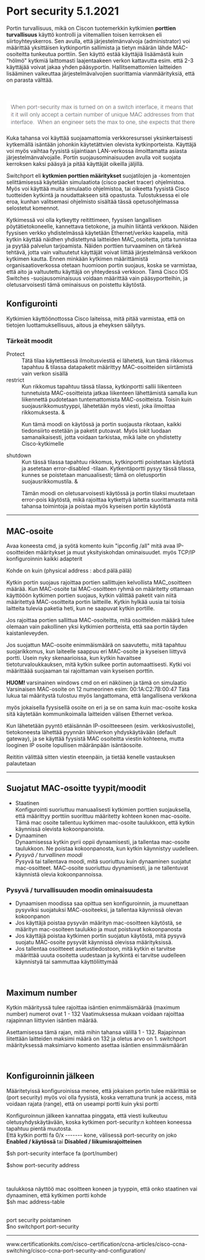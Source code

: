 <h1>Port security 5.1.2021</h1>

Portin turvallisuus, mikä on Ciscon tuotemerkkin kytkimien <b>porttien turvallisuus</b> käyttö kontrolli ja viitemallien toisen kerroksen eli siirtoyhteyskerros.
Sen avulla, että järjestelmänvalvoja (administrator) voi määrittää yksittäisen kytkinportin sallimista ja tietyn määrän lähde MAC-osoiteitta tunkeutua porttiin.
Sen käyttö estää käyttäjiä lisäämästä kuin "hölmö" kytkmiä laittomasti laajentaakeen verkon kattavutta esim. että 2-3 käyttäjää voivat jakaa yhden pääsyportin.
Hallitsemattomien laitteiden lisääminen vaikeuttaa järjestelmävalvojien suorittamia vianmäärityksiä, että on parasta välttää.

<br>

![Alt text](images/Cisco-portSecurity.PNG?raw=true "None")

Kuka tahansa voi käyttää suojaamattomia verkkoresurssei yksinkertaisesti kytkemällä isäntään johonkin käytetättvien olevista kytkinporteista. Käyttäjä voi myös vaihtaa fyysistä sijaintiaan LAN-verkossa ilmoittamatta asiasta järjestelmänvalvojalle. Portin suojausominaisuuden avulla voit suojata kerroksen kaksi pääsyä ja pitää käyttäjät oikeilla jäljillä.

Switchport eli <b> kytkmien porttien määritykset </b> suojatilojen ja -komentojen selittämisessä käytetään simulaatiota (cisco packet tracer) ohjelmistoa. Myös voi käyttää muita simulaatio ohjelmistoa, tai oikeetta fyysistä Cisco tuotteiden kytkintä ja noudattakseen sitä opastusta. Tulostuksessa ei ole eroa, kunhan valitsemasi ohjelmisto sisältää tässä opetusohjelmassa selostetut komennot.

Kytkimessä voi olla kytkeytty reitittimeen, fyysisen langallisen pöytätietokoneelle, kannettava tietokone, ja muihin liitäntä verkkoon. Näiden fyysisen verkko yhdistelmässä käytetään Ethernet/verkko kaapelia, mitä kytkin käyttää näidhen yhdistettynä laitteiden MAC_osoitetta, jotta tunnistaa ja pyytää palvelun tarjoamista. Näiden porttien turvaaminen on tärkeä tehtävä, jotta vain valtuutetut käyttäjät voivat liittää järjestelmänsä verkkoon kytkimen kautta. Ennen minkään kytkimen määrittämistä organisaatioverkossa otetaan huomioon portin suojaus, koska se varmistaa, että aito ja valtuutettu käyttäjä on yhteydessä verkkoon. Tämä Cisco IOS Switches -suojausominaisuus voidaan määrittää vain pääsyportteihin, ja oletusarvoisesti tämä ominaisuus on poistettu käytöstä. 

<h2>Konfigurointi </h2>

Kytkimien käyttöönottossa Cisco laiteissa, mitä pitää varmistaa, että on tietojen luottamuksellisuus, aitous ja eheyksen säilytys.

<h3>Tärkeät moodit</h3>

<dl>
  <dt>Protect</dt>
    <dd>Tätä tilaa käytettäessä ilmoitusviestiä ei lähetetä, kun tämä rikkomus tapahtuu & tilassa datapaketit määrittyy MAC-osoitteiden siirtämistä vain verkon sisällä</dd>
    
  <dt>restrict</dt>
    <dd>Kun rikkomus tapahtuu tässä tilassa, kytkinportti sallii liikenteen tunnetuista MAC-osoitteista 
jatkaa liikenteen lähettämistä samalla kun liikennettä pudotetaan tuntemattomista MAC-osoitteista. 
Toisin kuin suojausrikkomustyyppi, lähetetään myös viesti, joka ilmoittaa rikkomuksesta. &
      
 Kun tämä moodi on käytössä ja portin suojausta rikotaan, kaikki tiedonsiirto estetään ja paketit putoavat. 
Myös lokit luodaan samanaikaisesti, jotta voidaan tarkistaa, mikä laite on yhdistetty Cisco-kytkimelle</dd>
    
  <dt>shutdown</dt>
    <dd>Kun tässä tilassa tapahtuu rikkomus, kytkinportti poistetaan käytöstä ja asetetaan error-disabled -tilaan. 
Kytkentäportti pysyy tässä tilassa, kunnes se poistetaan manuaalisesti; tämä on oletusportin suojausrikkomustila. & 
      
Tämän moodi on oletusarvoisesti käytössä ja portin tilaksi muutetaan error-pois käytöstä, 
mikä rajoittaa kytkettyä laitetta suorittamasta mitä tahansa toimintoja ja poistaa myös kyseisen portin käytöstä</dd>
</dl>

<hr>

<h2>MAC-osoite</h2>

Avaa koneesta cmd, ja syötä komento kuin "ipconfig /all"
mitä avaa IP-osoitteiden määritykset ja muut yksityiskohdan ominaisuudet.
myös TCP/IP konfiguroinnin kaikki adapterit

Kohde on kuin (physical address : abcd.pälä.pälä)

Kytkin portin suojaus rajoittaa portien sallittujen kelvollista MAC_osoitteen määrää. Kun MAC-osoite tai MAC-osoitteen ryhmä on määritetty ottamaan käyttööön kytkimen portien suojaus, kytkin välittää paketit vain niitä määritettyä MAC-osoitteita portin laitteille. Kytkin hylkää uusia tai toisia laitteita tulevia paketia heti, kun ne saapuvat kytkin portille.

Jos rajoittaa portien sallittua MAC-osoiteitta, mitä osoitteiden määärä tulee olemaan vain pakollinen yksi kytkimien portteista, että saa portin täyden kaistanleveyden.

Jos suojattun MAC-osoite enimmäismäärä on saavutettu, mitä tapahtuu suojarikkomus, kun laiteelle saappuu eri MAC-osoite ja kyseisen liittyvä portti. Usein nyky skenaarioissa, kun kytkin havaitsee tietoturvaloukkauksen, mitä kytkin sulkee portin automaattisesti. Kytki voi määrittäää suojaaman tai rajoittaman vain kyseisen porttin.

<b> HUOM! </b> varsinainen windows cmd on eri näköinen ja tämä on simulaatio
Varsinaisen MAC-osoite on 12 numeorinen esim: 00:1A:C2:7B:00:47
Tätä lukua tai määritystä tulostuu myös langattomana, että langallisena verkkona

myös jokaisella fyysisellä osoite on eri ja se on sama kuin mac-osoite koska sitä käytetään kommunikoimalla laitteiden välisen Ethernet verkoa.

Kun lähetetään pyyntö etäisännän IP-osoitteeseen (esim. verkkosivustolle), tietokoneesta lähettää pyynnän lähiverkon yhdyskäytävään (default gateway),
ja se käyttää fyysistä MAC osoiteitta viestin kohteena, mutta looginen IP osoite lopullisen määränpään isäntäosoite. 

Reititin välittää sitten viestin eteenpäin, ja tietää kenelle vastauksen palautetaan

<hr>

<h2>Suojatut MAC-osoitte tyypit/moodit</h2>
<ul>
  <li>Staatinen</li>
    Konfigurointi suoriuttuu manuaalisesti kytkimien porttien suojauksella, että määrittyy porttiin suorittuu määritetty kohteen konen mac-osoite. Tämä mac osoite tallentuu kytkimen mac-osoite taulukkoon, että kytkin käynnissä olevista kokoonpanoista.
  
  <li>Dynaaminen </li>
  Dynaamisessa kytkin pyrii oppii dynaamisesti, ja tallentaa mac-osoite taulukkoon. Ne poistaa kokoonpanosta, kun kytkin käynnistyy uudelleen.
  
  <li><i> Pysyvä / turvallinen moodi</i></li>
  Pysyvä tai tallentava moodi, mitä suoriuttuu kuin dynaaminen suojatut mac-osoitteet. MAC-osoite suoriuttuu dyynamisesti, ja ne tallentuvat käynnistä olevia kokoonpannoissa.
  
</ul>

<h3>Pysyvä / turvallisuuden moodin ominaisuudesta </h3>

<ul>
  <li>Dynaamisen moodissa saa opittua sen konfiguroinnin, ja muunettaan pysyviksi suojatuksi MAC-osoiteeksi, ja tallentaa käynnissä olevan kokoonpanon</li>
  <li>Jos käyttäjä poistaa pysyvän määrityn mac-osoitteen käytöstä, se määrityn mac-osoiteen taulukko ja muut poistuvat kokoonpanosta</li>
  <li>Jos käyttäjä poistaa kytkimen portin suojatun käytöstä, mitä pysyvä suojatu MAC-osoite pysyvät käynnissä olevissa määrityksissä.</li>
  <li>Jos tallentaa osoitteeet asetustiedostoon, mitä kytkin ei tarvitse määrittää uuuta osoitetta uudestaan ja kytkintä ei tarvitse uudelleen käynnistyä tai sammuttaa käyttöliittymää</li>
</ul>

<br>

<h2>Maximum number </h2>

Kytkin määrityssä tulee rajoittaa isäntien enimmäismäärää (maximum number)
numerot ovat 1 - 132
Vaatimuksessa mukaan voidaan rajoittaa rajapinnan liittyvien isäntien määrää.

Asettamisessa tämä rajan, mitä mihin tahansa välillä 1 - 132.
Rajapinnan liitettään laitteiden maksimi määrä on 132 ja oletus arvo on 1.
switchport määrityksessä maksimiarvo komento asettaa isäntien ensimmäismäärän

<br>

<h2>Konfiguroinnin jälkeen</h2>

Määritetyissä konfiguroinissa menee, että jokaisen portin tulee määrittää se (port security)
myös voi olla fyysistä, koska verrattuna trunk ja access,
mitä voidaan rajata (range), että on useampi portti kuin yksi portti

Konfiguroinnun jälkeen kannattaa pinggata, että viesti kulkeutuu oletusyhdyskäytävään, koska kytkimen port-security:n kohteen koneessa tapahtuu pientä muutosta.
<br>
Että kytkin portti fa 0/x ------- kone, välisessä port-security on joko <b> Enabled / käytössä </b> tai <b> Disabled / liikumisrajoitteinen </b>

$sh port-security interface fa (port/number)

$show port-security address

<br>

taulukkosa näyttöö mac osoitteen koneen ja tyyppin, että onko staatinen vai dynaaminen, että kytkimen portti kohde <br>
$sh mac address-table

<br>
port security poistaminen <br>
$no switchport port-security

<hr>
www.certificationkits.com/cisco-certification/ccna-articles/cisco-ccna-switching/cisco-ccna-port-security-and-configuration/
